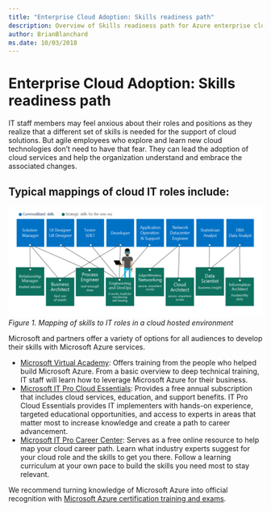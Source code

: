 ```yaml
---
title: "Enterprise Cloud Adoption: Skills readiness path"
description: Overview of Skills readiness path for Azure enterprise cloud adoption
author: BrianBlanchard
ms.date: 10/03/2018
---
```


# Enterprise Cloud Adoption: Skills readiness path

IT staff members may feel anxious about their roles and positions as they realize that a different set of skills is needed for the support of cloud solutions. But agile employees who explore and learn new cloud technologies don’t need to have that fear. They can lead the adoption of cloud services and help the organization understand and embrace the associated changes.

## Typical mappings of cloud IT roles include:

![Mapping of skills to IT roles in a cloud hosted environment](../_images/skills-guidance.png)
*Figure 1. Mapping of skills to IT roles in a cloud hosted environment*

Microsoft and partners offer a variety of options for all audiences to develop their skills with Microsoft Azure services.

* [Microsoft Virtual Academy](https://mva.microsoft.com/product-training/microsoft-azure): Offers training from the people who helped build Microsoft Azure. From a basic overview to deep technical training, IT staff will learn how to leverage Microsoft Azure for their business.
* [Microsoft IT Pro Cloud Essentials](https://www.microsoft.com/en-us/azureessentials): Provides a free annual subscription that includes cloud services, education, and support benefits. IT Pro Cloud Essentials provides IT implementers with hands-on experience, targeted educational opportunities, and access to experts in areas that matter most to increase knowledge and create a path to career advancement.
* [Microsoft IT Pro Career Center](https://www.microsoft.com/en-us/itpro): Serves as a free online resource to help map your cloud career path. Learn what industry experts suggest for your cloud role and the skills to get you there. Follow a learning curriculum at your own pace to build the skills you need most to stay relevant.

We recommend turning knowledge of Microsoft Azure into official recognition with [Microsoft Azure certification training and exams](https://www.microsoft.com/en-us/learning/mcsd-azurearchitect-certification.aspx).
